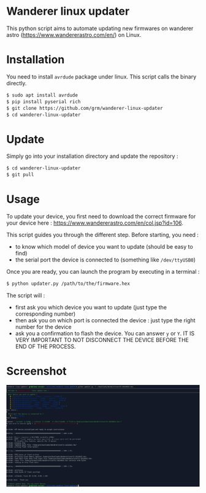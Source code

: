 # Wanderer linux updater

This python script aims to automate updating new firmwares on wanderer astro (https://www.wandererastro.com/en/) on Linux.

# Installation

You need to install `avrdude` package under linux. This script calls the binary directly.

```bash
$ sudo apt install avrdude
$ pip install pyserial rich
$ git clone https://github.com/grm/wanderer-linux-updater
$ cd wanderer-linux-updater
```

#  Update

Simply go into your installation directory and update the repository :
```bash
$ cd wanderer-linux-updater
$ git pull
```

# Usage

To update your device, you first need to download the correct firmware for your device here : https://www.wandererastro.com/en/col.jsp?id=106.

This script guides you through the different step.
Before starting, you need :
- to know which model of device you want to update (should be easy to find)
- the serial port the device is connected to (something like `/dev/ttyUSB0`)

Once you are ready, you can launch the program by executing in a terminal :
```bash
$ python updater.py /path/to/the/firmware.hex
```

The script will : 
- first ask you which device you want to update (just type the corresponding number)
- then ask you on which port is connected the device : just type the right number for the device
- ask you a confirmation to flash the device. You can answer `y` or `Y`. IT IS VERY IMPORTANT TO NOT DISCONNECT THE DEVICE BEFORE THE END OF THE PROCESS.

# Screenshot

![screenshot](img/screenshot.png)
